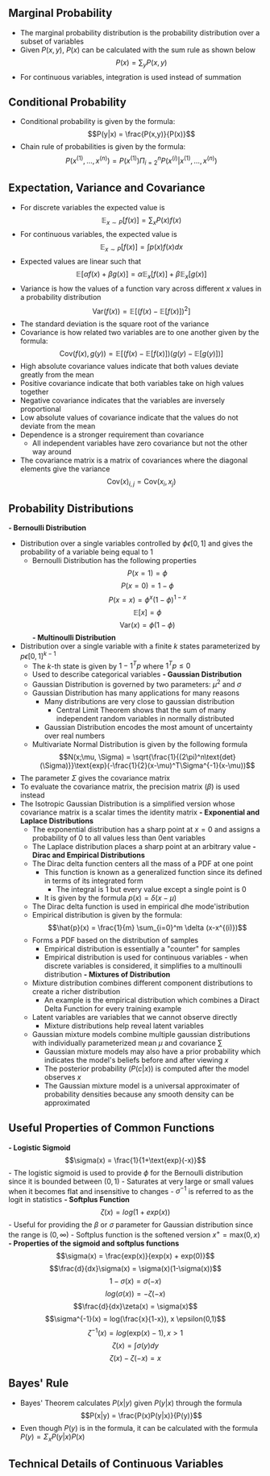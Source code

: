 ## Marginal Probability
- The marginal probability distribution is the probability distribution over a subset of variables
- Given $P(x,y)$, $P(x)$ can be calculated with the sum rule as shown below
$$P(x) = \sum _y P(x,y)$$
- For continuous variables, integration is used instead of summation
## Conditional Probability
- Conditional probability is given by the formula:
$$P(y|x) = \frac{P(x,y)}{P(x)}$$
- Chain rule of probabilities is given by the formula:
$$P(x^{(1)},...,x^{(n)}) = P(x^{(1)}) \Pi_{i=2}^nP(x^{(i)}|x^{(1)},...,x^{(n)})$$
## Expectation, Variance and Covariance
- For discrete variables the expected value is 
$$\mathbb{E}_{x\sim P}[f(x)] = \sum_x P(x)f(x)$$
- For continuous variables, the expected value is 
$$\mathbb{E}_{x\sim P}[f(x)] = \int p(x)f(x)dx$$
- Expected values are linear such that 
$$\mathbb{E}[\alpha f(x) + \beta g(x)] = \alpha \mathbb{E}_x[f(x)] + \beta \mathbb{E}_x[g(x)]$$
- Variance is how the values of a function vary across different $x$ values in a probability distribution
$$\text{Var}(f(x)) = \mathbb{E}[(f(x)-\mathbb{E}[f(x)])^2]$$
- The standard deviation is the square root of the variance
- Covariance is how related two variables are to one another given by the formula:
$$\text{Cov}(f(x),g(y)) = \mathbb{E}[(f(x)-\mathbb{E}[f(x)])(g(y)-\mathbb{E}[g(y)])]$$
- High absolute covariance values indicate that both values deviate greatly from the mean
- Positive covariance indicate that both variables take on high values together
- Negative covariance indicates that the variables are inversely proportional
- Low absolute values of covariance indicate that the values do not deviate from the mean
- Dependence is a stronger requirement than covariance
	- All independent variables have zero covariance but not the other way around
- The covariance matrix is a matrix of covariances where the diagonal elements give the variance
$$\text{Cov}(x)_{i,j} = \text{Cov}(x_i,x_j)$$
## Probability Distributions
**- Bernoulli Distribution**
  - Distribution over a single variables controlled by $\phi \epsilon [0,1]$ and gives the probability of a variable being equal to 1
	- Bernoulli Distribution has the following properties
$$P(x = 1) = \phi$$
$$P(x = 0) = 1- \phi$$
$$P(x=x) = \phi^x (1-\phi)^{1-x}$$
$$\mathbb{E}[x] = \phi$$
$$\text{Var}(x)= \phi(1-\phi)$$
**- Multinoulli Distribution**
  - Distribution over a single variable with a finite $k$ states parameterized by $p \epsilon [0,1]^{k-1}$
	- The $k$-th state is given by $1-1^Tp$  where $1^Tp \leq 0$ 
	- Used to describe categorical variables
**- Gaussian Distribution**
	- Gaussian Distribution is governed by two parameters: $\mu ^2$ and $\sigma$ 
	- Gaussian Distribution has many applications for many reasons
		- Many distributions are very close to gaussian distribution
			- Central Limit Theorem shows that the sum of many independent random variables in normally distributed
		- Gaussian Distribution encodes the most amount of uncertainty over real numbers
	- Multivariate Normal Distribution is given by the following formula
$$N(x;\mu, \Sigma) = \sqrt{\frac{1}{(2\pi)^n\text{det}(\Sigma)}}\text{exp}(-\frac{1}{2}(x-\mu)^T\Sigma^{-1}(x-\mu))$$
- The parameter $\Sigma$ gives the covariance matrix
- To evaluate the covariance matrix, the precision matrix ($\beta$) is used instead
- The Isotropic Gaussian Distribution is a simplified version whose covariance matrix is a scalar times the identity matrix
**- Exponential and Laplace Distributions**
	- The exponential distribution has a sharp point at $x=0$ and assigns a probability of 0 to all values less than 0ent variables
	- The Laplace distribution places a sharp point at an arbitrary value
**- Dirac and Empirical Distributions**
	- The Dirac delta function centers all the mass of a PDF at one point
		- This function is known as a generalized function since its defined in terms of its integrated form
			- The integral is 1 but every value except a single point is 0
		- It is given by the formula $p(x) = \delta (x-\mu)$
	- The Dirac delta function is used in empirical dhe mode'istribution
	- Empirical distribution is given by the formula:
$$\hat{p}(x) = \frac{1}{m} \sum_{i=0}^m \delta (x-x^{(i)})$$
	- Forms a PDF based on the distribution of samples
		- Empirical distribution is essentially a "counter" for samples
		- Empirical distribution is used for continuous variables - when discrete variables is considered, it simplifies to a multinoulli distribution 
**- Mixtures of Distribution**
	- Mixture distribution combines different component distributions to create a richer distribution
		- An example is the empirical distribution which combines a Diract Delta Function for every training example
	- Latent variables are variables that we cannot observe directly
		- Mixture distributions help reveal latent variables
	- Gaussian mixture models combine multiple gaussian distributions with individually parameterized mean $\mu$ and covariance $\sum$ 
		- Gaussian mixture models may also have a prior probability which indicates the model's beliefs before and after viewing $x$ 
		- The posterior probability ($P(c|x)$) is computed after the model observes $x$ 
		- The Gaussian mixture model is a universal approximater of probability densities because any smooth density can be approximated
## Useful Properties of Common Functions
**- Logistic Sigmoid**
	$$\sigma(x) = \frac{1}{1+\text{exp}(-x)}$$
	- The logistic sigmoid is used to provide $\phi$ for the Bernoulli distribution since it is bounded between $(0,1)$
	- Saturates at very large or small values when it becomes flat and insensitive to changes
	- $\sigma^{-1}$ is referred to as the logit in statistics
**- Softplus Function**
	$$\zeta(x) = log(1 + exp(x))$$
	- Useful for providing the $\beta$ or $\sigma$ parameter for Gaussian distribution since the range is $(0,\infty)$
	- Softplus function is the softened version $x^+ = \text{max}(0,x)$
**- Properties of the sigmoid and softplus functions**
$$\sigma(x) = \frac{exp(x)}{exp(x) + exp(0)}$$
$$\frac{d}{dx}\sigma(x) = \sigma(x)(1-\sigma(x))$$
$$1-\sigma(x) = \sigma(-x)$$
$$log(\sigma(x)) = -\zeta(-x)$$
$$\frac{d}{dx}\zeta(x) = \sigma(x)$$
$$\sigma^{-1}(x) = log(\frac{x}{1-x}), x \epsilon(0,1)$$
$$\zeta^{-1}(x) = log(\text{exp}(x)-1), x > 1$$
$$\zeta(x) = \int \sigma(y) dy$$
$$\zeta(x) - \zeta(-x) = x$$
## Bayes' Rule
- Bayes' Theorem calculates $P(x|y)$ given $P(y|x)$ through the formula
$$P(x|y) = \frac{P(x)P(y|x)}{P(y)}$$
- Even though $P(y)$ is in the formula, it can be calculated with the formula $P(y) = \Sigma _x P(y|x)P(x)$
## Technical Details of Continuous Variables


